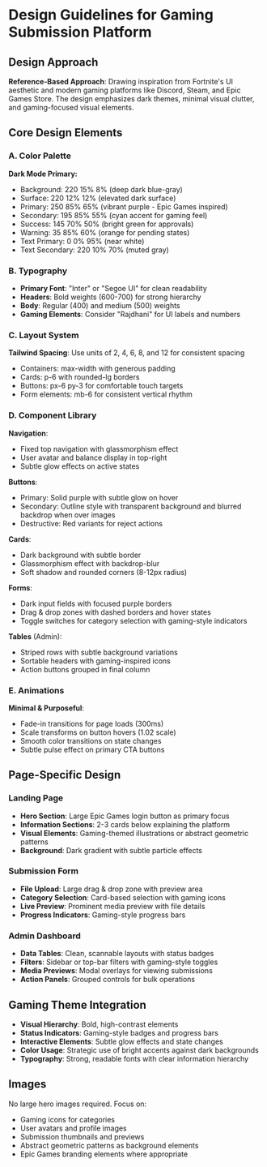 # Design Guidelines for Gaming Submission Platform

## Design Approach
**Reference-Based Approach**: Drawing inspiration from Fortnite's UI aesthetic and modern gaming platforms like Discord, Steam, and Epic Games Store. The design emphasizes dark themes, minimal visual clutter, and gaming-focused visual elements.

## Core Design Elements

### A. Color Palette
**Dark Mode Primary:**
- Background: 220 15% 8% (deep dark blue-gray)
- Surface: 220 12% 12% (elevated dark surface)
- Primary: 250 85% 65% (vibrant purple - Epic Games inspired)
- Secondary: 195 85% 55% (cyan accent for gaming feel)
- Success: 145 70% 50% (bright green for approvals)
- Warning: 35 85% 60% (orange for pending states)
- Text Primary: 0 0% 95% (near white)
- Text Secondary: 220 10% 70% (muted gray)

### B. Typography
- **Primary Font**: "Inter" or "Segoe UI" for clean readability
- **Headers**: Bold weights (600-700) for strong hierarchy
- **Body**: Regular (400) and medium (500) weights
- **Gaming Elements**: Consider "Rajdhani" for UI labels and numbers

### C. Layout System
**Tailwind Spacing**: Use units of 2, 4, 6, 8, and 12 for consistent spacing
- Containers: max-width with generous padding
- Cards: p-6 with rounded-lg borders
- Buttons: px-6 py-3 for comfortable touch targets
- Form elements: mb-6 for consistent vertical rhythm

### D. Component Library

**Navigation**: 
- Fixed top navigation with glassmorphism effect
- User avatar and balance display in top-right
- Subtle glow effects on active states

**Buttons**:
- Primary: Solid purple with subtle glow on hover
- Secondary: Outline style with transparent background and blurred backdrop when over images
- Destructive: Red variants for reject actions

**Cards**:
- Dark background with subtle border
- Glassmorphism effect with backdrop-blur
- Soft shadow and rounded corners (8-12px radius)

**Forms**:
- Dark input fields with focused purple borders
- Drag & drop zones with dashed borders and hover states
- Toggle switches for category selection with gaming-style indicators

**Tables** (Admin):
- Striped rows with subtle background variations
- Sortable headers with gaming-inspired icons
- Action buttons grouped in final column

### E. Animations
**Minimal & Purposeful**:
- Fade-in transitions for page loads (300ms)
- Scale transforms on button hovers (1.02 scale)
- Smooth color transitions on state changes
- Subtle pulse effect on primary CTA buttons

## Page-Specific Design

### Landing Page
- **Hero Section**: Large Epic Games login button as primary focus
- **Information Sections**: 2-3 cards below explaining the platform
- **Visual Elements**: Gaming-themed illustrations or abstract geometric patterns
- **Background**: Dark gradient with subtle particle effects

### Submission Form
- **File Upload**: Large drag & drop zone with preview area
- **Category Selection**: Card-based selection with gaming icons
- **Live Preview**: Prominent media preview with file details
- **Progress Indicators**: Gaming-style progress bars

### Admin Dashboard
- **Data Tables**: Clean, scannable layouts with status badges
- **Filters**: Sidebar or top-bar filters with gaming-style toggles
- **Media Previews**: Modal overlays for viewing submissions
- **Action Panels**: Grouped controls for bulk operations

## Gaming Theme Integration
- **Visual Hierarchy**: Bold, high-contrast elements
- **Status Indicators**: Gaming-style badges and progress bars
- **Interactive Elements**: Subtle glow effects and state changes
- **Color Usage**: Strategic use of bright accents against dark backgrounds
- **Typography**: Strong, readable fonts with clear information hierarchy

## Images
No large hero images required. Focus on:
- Gaming icons for categories
- User avatars and profile images
- Submission thumbnails and previews
- Abstract geometric patterns as background elements
- Epic Games branding elements where appropriate